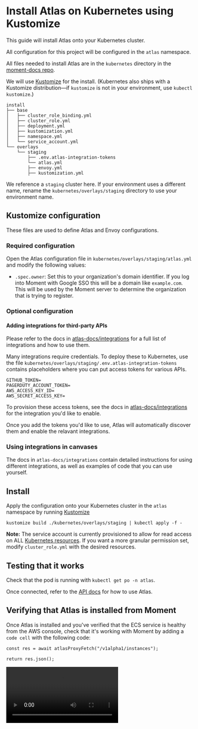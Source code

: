 # Install Atlas on Kubernetes using Kustomize

This guide will install Atlas onto your Kubernetes cluster.

All configuration for this project will be configured in the `atlas` namespace.

All files needed to install Atlas are in the `kubernetes` directory in the [moment-docs repo](https://github.com/moment-eng/moment-docs/tree/main/kubernetes).

We will use [Kustomize](https://github.com/kubernetes-sigs/kustomize) for the install.
(Kubernetes also ships with a Kustomize distribution—if `kustomize` is not in your environment, use `kubectl kustomize`.)

```
install
├── base
│   ├── cluster_role_binding.yml
│   ├── cluster_role.yml
│   ├── deployment.yml
│   ├── kustomization.yml
│   ├── namespace.yml
│   └── service_account.yml
└── overlays
    └── staging
        ├── .env.atlas-integration-tokens
        └── atlas.yml
        ├── envoy.yml
        ├── kustomization.yml
```

We reference a `staging` cluster here.
If your environment uses a different name, rename the `kubernetes/overlays/staging` directory to use your environment name.

## Kustomize configuration

These files are used to define Atlas and Envoy configurations.

### Required configuration

Open the Atlas configuration file in `kubernetes/overlays/staging/atlas.yml` and modify the following values:

- `.spec.owner`: Set this to your organization's domain identifier. If you log into Moment with
  Google SSO this will be a domain like `example.com`. This will be used by the Moment server to
  determine the organization that is trying to register.

### Optional configuration

#### Adding integrations for third-party APIs

Please refer to the docs in [atlas-docs/integrations][integrations] for a full list of integrations
and how to use them.

Many integrations require credentials. To deploy these to Kubernetes, use the file
`kubernetes/overlays/staging/.env.atlas-integration-tokens` contains placeholders where you can put
access tokens for various APIs.

```
GITHUB_TOKEN=
PAGERDUTY_ACCOUNT_TOKEN=
AWS_ACCESS_KEY_ID=
AWS_SECRET_ACCESS_KEY=
```

To provision these access tokens, see the docs in [atlas-docs/integrations][integrations] for the integration you'd like to enable.

Once you add the tokens you'd like to use, Atlas will automatically discover them and enable the relavant integrations.

### Using integrations in canvases

The docs in `atlas-docs/integrations` contain detailed instructions for using different integrations, as well as examples of code that you can use yourself.

## Install

Apply the configuration onto your Kubernetes cluster in the `atlas` namespace by running [Kustomize](https://kubectl.docs.kubernetes.io/installation/kustomize/)

```
kustomize build ./kubernetes/overlays/staging | kubectl apply -f -
```

**Note:** The service account is currently provisioned to allow for read access on ALL [Kubernetes resources](https://kubernetes.io/docs/reference/kubectl/#resource-types).
If you want a more granular permission set, modify `cluster_role.yml` with the desired resources.

## Testing that it works

Check that the pod is running with `kubectl get po -n atlas`.

Once connected, refer to the [API docs][integrations] for how to use Atlas.

## Verifying that Atlas is installed from Moment

Once Atlas is installed and you've verified that the ECS service is healthy from the AWS console, check that it's working with Moment by adding a `code cell` with the following code:

```
const res = await atlasProxyFetch("/v1alpha1/instances");

return res.json();
```

![test-code-cell](/atlas-docs/images/add-code-cell.mov)

[integrations]: /atlas-docs/integrations
